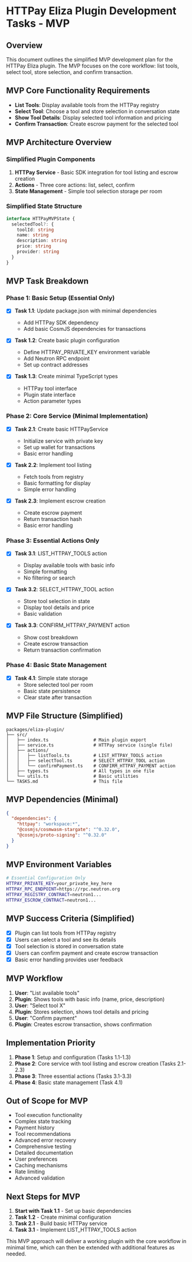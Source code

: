 # HTTPay Eliza Plugin Development Tasks - MVP

## Overview

This document outlines the simplified MVP development plan for the HTTPay Eliza plugin. The MVP focuses on the core workflow: list tools, select tool, store selection, and confirm transaction.

## MVP Core Functionality Requirements

- **List Tools**: Display available tools from the HTTPay registry
- **Select Tool**: Choose a tool and store selection in conversation state
- **Show Tool Details**: Display selected tool information and pricing
- **Confirm Transaction**: Create escrow payment for the selected tool

## MVP Architecture Overview

### Simplified Plugin Components

1. **HTTPay Service** - Basic SDK integration for tool listing and escrow creation
2. **Actions** - Three core actions: list, select, confirm
3. **State Management** - Simple tool selection storage per room

### Simplified State Structure

```typescript
interface HTTPayMVPState {
  selectedTool?: {
    toolId: string
    name: string
    description: string
    price: string
    provider: string
  }
}
```

## MVP Task Breakdown

### Phase 1: Basic Setup (Essential Only)

- [x] **Task 1.1**: Update package.json with minimal dependencies

  - Add HTTPay SDK dependency
  - Add basic CosmJS dependencies for transactions

- [x] **Task 1.2**: Create basic plugin configuration

  - Define HTTPAY_PRIVATE_KEY environment variable
  - Add Neutron RPC endpoint
  - Set up contract addresses

- [x] **Task 1.3**: Create minimal TypeScript types
  - HTTPay tool interface
  - Plugin state interface
  - Action parameter types

### Phase 2: Core Service (Minimal Implementation)

- [x] **Task 2.1**: Create basic HTTPayService

  - Initialize service with private key
  - Set up wallet for transactions
  - Basic error handling

- [x] **Task 2.2**: Implement tool listing

  - Fetch tools from registry
  - Basic formatting for display
  - Simple error handling

- [x] **Task 2.3**: Implement escrow creation
  - Create escrow payment
  - Return transaction hash
  - Basic error handling

### Phase 3: Essential Actions Only

- [x] **Task 3.1**: LIST_HTTPAY_TOOLS action

  - Display available tools with basic info
  - Simple formatting
  - No filtering or search

- [x] **Task 3.2**: SELECT_HTTPAY_TOOL action

  - Store tool selection in state
  - Display tool details and price
  - Basic validation

- [x] **Task 3.3**: CONFIRM_HTTPAY_PAYMENT action
  - Show cost breakdown
  - Create escrow transaction
  - Return transaction confirmation

### Phase 4: Basic State Management

- [x] **Task 4.1**: Simple state storage
  - Store selected tool per room
  - Basic state persistence
  - Clear state after transaction

## MVP File Structure (Simplified)

```
packages/eliza-plugin/
├── src/
│   ├── index.ts                 # Main plugin export
│   ├── service.ts               # HTTPay service (single file)
│   ├── actions/
│   │   ├── listTools.ts         # LIST_HTTPAY_TOOLS action
│   │   ├── selectTool.ts        # SELECT_HTTPAY_TOOL action
│   │   └── confirmPayment.ts    # CONFIRM_HTTPAY_PAYMENT action
│   ├── types.ts                 # All types in one file
│   └── utils.ts                 # Basic utilities
└── TASKS.md                     # This file
```

## MVP Dependencies (Minimal)

```json
{
  "dependencies": {
    "httpay": "workspace:*",
    "@cosmjs/cosmwasm-stargate": "^0.32.0",
    "@cosmjs/proto-signing": "^0.32.0"
  }
}
```

## MVP Environment Variables

```bash
# Essential Configuration Only
HTTPAY_PRIVATE_KEY=your_private_key_here
HTTPAY_RPC_ENDPOINT=https://rpc.neutron.org
HTTPAY_REGISTRY_CONTRACT=neutron1...
HTTPAY_ESCROW_CONTRACT=neutron1...
```

## MVP Success Criteria (Simplified)

- [x] Plugin can list tools from HTTPay registry
- [x] Users can select a tool and see its details
- [x] Tool selection is stored in conversation state
- [x] Users can confirm payment and create escrow transaction
- [x] Basic error handling provides user feedback

## MVP Workflow

1. **User**: "List available tools"
2. **Plugin**: Shows tools with basic info (name, price, description)
3. **User**: "Select tool X"
4. **Plugin**: Stores selection, shows tool details and pricing
5. **User**: "Confirm payment"
6. **Plugin**: Creates escrow transaction, shows confirmation

## Implementation Priority

1. **Phase 1**: Setup and configuration (Tasks 1.1-1.3)
2. **Phase 2**: Core service with tool listing and escrow creation (Tasks 2.1-2.3)
3. **Phase 3**: Three essential actions (Tasks 3.1-3.3)
4. **Phase 4**: Basic state management (Task 4.1)

## Out of Scope for MVP

- Tool execution functionality
- Complex state tracking
- Payment history
- Tool recommendations
- Advanced error recovery
- Comprehensive testing
- Detailed documentation
- User preferences
- Caching mechanisms
- Rate limiting
- Advanced validation

## Next Steps for MVP

1. **Start with Task 1.1** - Set up basic dependencies
2. **Task 1.2** - Create minimal configuration
3. **Task 2.1** - Build basic HTTPay service
4. **Task 3.1** - Implement LIST_HTTPAY_TOOLS action

This MVP approach will deliver a working plugin with the core workflow in minimal time, which can then be extended with additional features as needed.
